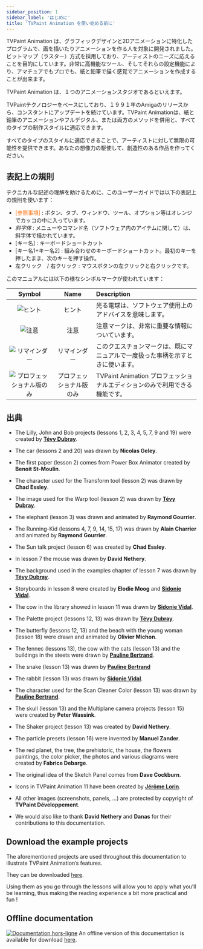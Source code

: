 ```yaml
---
sidebar_position: 1
sidebar_label: 'はじめに'
title: 'TVPaint Animation を使い始める前に'
---
```


TVPaint Animation は、グラフィックデザインと2Dアニメーションに特化したプログラムで、画を描いたりアニメーションを作る人を対象に開発されました。ビットマップ（ラスター）方式を採用しており、アーティストのニーズに応えることを目的にしています。非常に高機能なツール、そしてそれらの設定機能により、アマチュアでもプロでも、紙と鉛筆で描く感覚でアニメーションを作成することが出来ます。

TVPaint Animation は、１つのアニメーションスタジオであるといえます。

TVPaintテクノロジーをベースにしており、１９９１年のAmigaのリリースから、コンスタントにアップデートを続けています。TVPaint Animationは、紙と鉛筆のアニメーションやフルデジタル、または両方のメソッドを併用と、すべてのタイプの制作スタイルに適応できます。

すべてのタイプのスタイルに適応できることで、アーティストに対して無限の可能性を提供できます。あなたの想像力の駆使して、創造性のある作品を作ってください。

## 表記上の規則

テクニカルな記述の理解を助けるために、このユーザーガイドでは以下の表記上の規則を使います：

- <font color="#FE6700">[参照事項]</font> : ボタン、タブ、ウィンドウ、ツール、オプション等はオレンジでカッコの中に入っています。
- *斜字体* : メニューやコマンド名（ソフトウェア内のアイテムに関して）は、斜字体で描かれています。
- [キー名] : キーボードショートカット
- [キー名1+キー名2] : 組み合わせのキーボードショートカット。最初のキーを押したまま、次のキーを押す操作。
- 左クリック　/ 右クリック : マウスボタンの左クリックと右クリックです。

このマニュアルには以下の様なシンボルマークが使われています：

| Symbol                                       | Name                  | Description |
| :------------------------------------------: | :-------------------: | :---------- |
| ![ヒント](/img/tip.png)                      | ヒント                 | 光る電球は、ソフトウェア使用上のアドバイスを意味します。 |
| ![注意](/img/remark.png)                     | 注意                   | 注意マークは、非常に重要な情報についています。 |
| ![リマインダー](/img/reminder.png)            | リマインダー            | このクエスチョンマークは、既にマニュアルで一度扱った事柄を示すときに使います。 |
| ![プロフェッショナル版のみ](/img/pro-only.png) | プロフェッショナル版のみ | TVPaint Animation プロフェッショナルエディションのみで利用できる機能です。 |

## 出典

- The Lilly, John and Bob projects (lessons 1, 2, 3, 4, 5, 7, 9 and 19) were created by **[Tévy Dubray](http://tevy-dub.tumblr.com/)**.
- The car (lessons 2 and 20) was drawn by **Nicolas Geley**.
- The first paper (lesson 2) comes from Power Box Animator created by **Benoit St-Moulin**.
- The character used for the Transform tool (lesson 2) was drawn by **Chad Essley**.
- The image used for the Warp tool (lesson 2) was drawn by **[Tévy Dubray](http://tevy-dub.tumblr.com/)**.
- The elephant (lesson 3) was drawn and animated by **Raymond Gourrier**.
- The Running-Kid (lessons 4, 7, 9, 14, 15, 17) was drawn by **Alain Charrier** and animated by **Raymond Gourrier**.
- The Sun talk project (lesson 6) was created by **Chad Essley**.
- In lesson 7 the mouse was drawn by **David Nethery**.
- The background used in the examples chapter of lesson 7 was drawn by **[Tévy Dubray](http://tevy-dub.tumblr.com/)**.
- Storyboards in lesson 8 were created by **Elodie Moog** and **[Sidonie Vidal](http://sidonievidal.tumblr.com/)**.
- The cow in the library showed in lesson 11 was drawn by **[Sidonie Vidal](http://sidonievidal.tumblr.com/)**.

- The Palette project (lessons 12, 13) was drawn by **[Tévy Dubray](http://tevy-dub.tumblr.com/)**.
- The butterfly (lessons 12, 13) and the beach with the young woman (lesson 18) were drawn and animated by **Olivier Michon**.
- The fennec (lessons 13), the cow with the cats (lesson 13) and the buildings in the steets were drawn by **[Pauline Bertrand](http://paulinebertrand.jimdo.com/)**.
- The snake (lesson 13) was drawn by **[Pauline Bertrand](http://paulinebertrand.jimdo.com/)**
- The rabbit (lesson 13) was drawn by **[Sidonie Vidal](http://sidonievidal.tumblr.com/)**.
- The character used for the Scan Cleaner Color (lesson 13) was drawn by **[Pauline Bertrand](http://paulinebertrand.jimdo.com/)**.
- The skull (lesson 13) and the Multiplane camera projects (lesson 15) were created by **Peter Wassink**.
- The Shaker project (lesson 13) was created by **David Nethery**.
- The particle presets (lesson 16) were invented by **Manuel Zander**.

- The red planet, the tree, the prehistoric, the house, the flowers paintings, the color picker, the photos and various diagrams were created by **Fabrice Debarge**.
- The original idea of the Sketch Panel comes from **Dave Cockburn**.
- Icons in TVPaint Animation 11 have been created by **[Jérôme Lorin](http://www.naaty-design.com/)**.
- All other images (screenshots, panels, ...) are protected by copyright of **TVPaint Développement**.

- We would also like to thank **David Nethery** and **Danas** for their contributions to this documentation.

## Download the example projects

The aforementioned projects are used throughout this documentation to illustrate TVPaint Animation’s features.

They can be downloaded [here](https://www.tvpaint.com/doc/tvp11/files/example-projects/tvp-example-projects.zip).

Using them as you go through the lessons will allow you to apply what you’ll be learning, thus making the reading experience a bit more practical and fun !

## Offline documentation

[![Documentation hors-ligne](/img/zip.png)](https://www.tvpaint.com/offline-documentation-tvpaint-animation-11) An offline version of this documentation is available for download [here](https://www.tvpaint.com/offline-documentation-tvpaint-animation-11).
